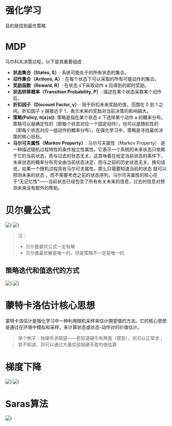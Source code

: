 # 强化学习
目的是找到最优策略

# MDP

马尔科夫决策过程，以下是其重要组成

* **状态集合（States, S）**: 系统可能处于的所有状态的集合。
* **动作集合（Actions, A）**: 在每个状态下可以采取的所有可能动作的集合。
* **奖励函数（Reward, R）**: 在状态 s下采取动作 a 后得到的即时奖励。
* **状态转移概率（Transition Probability, P）**: 描述在某个状态采取某个动作后。
* **折扣因子（Discount Factor, γ）**: 用于折扣未来奖励的值，范围在 0 到 1 之间。折扣因子 γ 越接近于 1，表示未来的奖励对当前决策的影响越大。
* **策略(Policy, π(a∣s))**: 策略是指在某个状态 𝑠 下选择某个动作 a 的概率分布。策略可以是确定性的（即每个状态对应一个固定动作），也可以是随机性的（即每个状态对应一组动作的概率分布）。在强化学习中，策略是寻找最优决策的核心目标。
* **马尔可夫属性（Markov Property）**: 马尔可夫属性（Markov Property） 是一种描述随机过程特性的条件独立性属性。它表示一个系统的未来状态只依赖于它的当前状态，而与过去的状态无关。这意味着在给定当前状态的条件下，未来状态的概率分布完全由当前状态决定，而与之前的历史状态无关。换句话说，如果一个随机过程具有马尔可夫属性，那么只需要知道当前的状态 就可以预测未来的状态 ，而不需要考虑之前的状态序列。马尔可夫属性的核心在于“无记忆性”——当前状态已经包含了所有有关未来的信息，过去的信息对预测未来没有额外的帮助。

# 贝尔曼公式
![i](img/bellmanequation.png)
![i](img/bellmanoptimalequation.png)
> 注：
> * 贝尔曼最优公式一定有解
> * 贝尔曼最优解是唯一的，但是策略不一定是唯一的

## 策略迭代和值迭代的方式
![i](img/valueiterandpolicyiter.png)
![i](img/manner.png)

# 蒙特卡洛估计核心思想
蒙特卡洛估计是强化学习中一种利用随机采样来估计期望值的方法。它的核心思想是通过在环境中模拟和采样，来计算状态或状态-动作对的价值估计。
> 举个例子：抛硬币求期望——若知道硬币有两面（模型），则可以正常求；若不知道，则可以通过大量实验抛硬币取均值估算

# 梯度下降
![i](img/gd.png)
![i](img/sgdmbgdbgd.png)

# Saras算法
![i](img/saras.png)